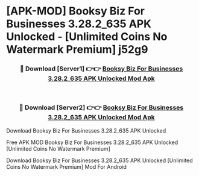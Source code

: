 # [APK-MOD] Booksy Biz  For Businesses 3.28.2_635 APK Unlocked - [Unlimited Coins No Watermark Premium] j52g9



<div align="center">
<h3>🔴 Download [Server1] 👉👉 <a href="https://momento.my/?title=Booksy_Biz__For_Businesses_3.28.2_635_APK_Unlocked">Booksy Biz  For Businesses 3.28.2_635 APK Unlocked Mod Apk</a></h3><br>

<h3>🔴 Download [Server2] 👉👉 <a href="https://momento.my/?title=Booksy_Biz__For_Businesses_3.28.2_635_APK_Unlocked">Booksy Biz  For Businesses 3.28.2_635 APK Unlocked Mod Apk</a></h3>
</div>



Download Booksy Biz  For Businesses 3.28.2_635 APK Unlocked 

Free APK MOD Booksy Biz  For Businesses 3.28.2_635 APK Unlocked [Unlimited Coins No Watermark Premium]

Download Booksy Biz  For Businesses 3.28.2_635 APK Unlocked [Unlimited Coins No Watermark Premium] Mod For Android
